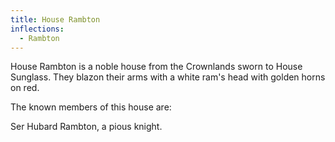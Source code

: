 ```yaml
---
title: House Rambton
inflections:
  - Rambton
---
```


House Rambton is a noble house from the Crownlands sworn to House Sunglass. They blazon their arms with a white ram's head with golden horns on red.

The known members of this house are:

Ser Hubard Rambton, a pious knight.



